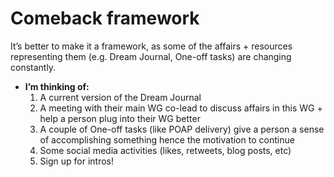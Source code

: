 # Comeback framework

It’s better to make it a framework, as some of the affairs + resources representing them (e.g. Dream Journal, One-off tasks) are changing constantly.

- **I’m thinking of:**
    1. A current version of the Dream Journal 
    2. A meeting with their main WG co-lead to discuss affairs in this WG + help a person plug into their WG better
    3. A couple of One-off tasks (like POAP delivery) give a person a sense of accomplishing something hence the motivation to continue
    4. Some social media activities (likes, retweets, blog posts, etc)
    5. Sign up for intros!